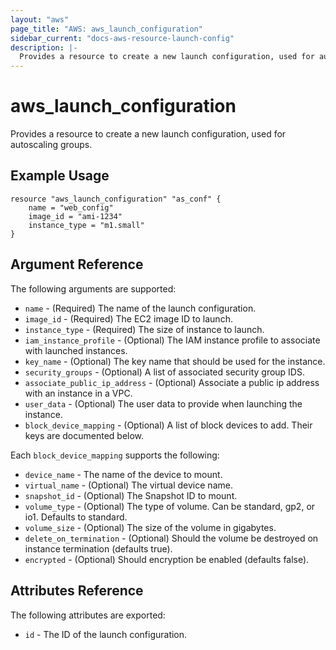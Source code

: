 ```yaml
---
layout: "aws"
page_title: "AWS: aws_launch_configuration"
sidebar_current: "docs-aws-resource-launch-config"
description: |-
  Provides a resource to create a new launch configuration, used for autoscaling groups.
---
```


# aws\_launch\_configuration

Provides a resource to create a new launch configuration, used for autoscaling groups.

## Example Usage

```
resource "aws_launch_configuration" "as_conf" {
    name = "web_config"
    image_id = "ami-1234"
    instance_type = "m1.small"
}
```

## Argument Reference

The following arguments are supported:

* `name` - (Required) The name of the launch configuration.
* `image_id` - (Required) The EC2 image ID to launch.
* `instance_type` - (Required) The size of instance to launch.
* `iam_instance_profile` - (Optional) The IAM instance profile to associate
     with launched instances.
* `key_name` - (Optional) The key name that should be used for the instance.
* `security_groups` - (Optional) A list of associated security group IDS.
* `associate_public_ip_address` - (Optional) Associate a public ip address with an instance in a VPC.
* `user_data` - (Optional) The user data to provide when launching the instance.
* `block_device_mapping` - (Optional) A list of block devices to add. Their keys are documented below.

Each `block_device_mapping` supports the following:

* `device_name` - The name of the device to mount.
* `virtual_name` - (Optional) The virtual device name.
* `snapshot_id` - (Optional) The Snapshot ID to mount.
* `volume_type` - (Optional) The type of volume. Can be standard, gp2, or io1. Defaults to standard.
* `volume_size` - (Optional) The size of the volume in gigabytes.
* `delete_on_termination` - (Optional) Should the volume be destroyed on instance termination (defaults true).
* `encrypted` - (Optional) Should encryption be enabled (defaults false).

## Attributes Reference

The following attributes are exported:

* `id` - The ID of the launch configuration.
